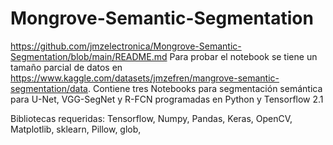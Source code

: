 # Mongrove-Semantic-Segmentation
https://github.com/jmzelectronica/Mongrove-Semantic-Segmentation/blob/main/README.md
Para probar el notebook se tiene un tamaño parcial de datos en https://www.kaggle.com/datasets/jmzefren/mangrove-semantic-segmentation/data.
Contiene tres Notebooks para segmentación semántica para U-Net, VGG-SegNet y R-FCN programadas en Python y Tensorflow 2.1

Bibliotecas requeridas:
Tensorflow, 
Numpy, 
Pandas, 
Keras, 
OpenCV, 
Matplotlib, 
sklearn, 
Pillow, 
glob, 

